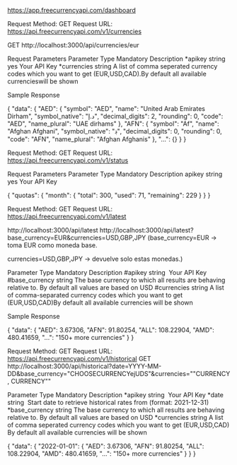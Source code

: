 https://app.freecurrencyapi.com/dashboard

Request Method: GET
Request URL: https://api.freecurrencyapi.com/v1/currencies

GET http://localhost:3000/api/currencies/eur


Request Parameters
Parameter	Type	Mandatory	Description
*apikey	   string	️  yes      	Your API Key
*currencies	string	 A list of comma seperated currency codes which you want to get (EUR,USD,CAD).By default all available currencieswill be shown

Sample Response

{
    "data": {
        "AED": {
            "symbol": "AED",
            "name": "United Arab Emirates Dirham",
            "symbol_native": "د.إ",
            "decimal_digits": 2,
            "rounding": 0,
            "code": "AED",
            "name_plural": "UAE dirhams"
        },
        "AFN": {
            "symbol": "Af",
            "name": "Afghan Afghani",
            "symbol_native": "؋",
            "decimal_digits": 0,
            "rounding": 0,
            "code": "AFN",
            "name_plural": "Afghan Afghanis"
        },
        "...": {}
    }
}


Request Method: GET
Request URL: https://api.freecurrencyapi.com/v1/status

Request Parameters
Parameter	Type	Mandatory	Description
apikey	string	️	   yes       Your API Key

{
    "quotas": {
        "month": {
            "total": 300,
            "used": 71,
            "remaining": 229
        }
    }
}


Request Method: GET
Request URL: https://api.freecurrencyapi.com/v1/latest

http://localhost:3000/api/latest
http://localhost:3000/api/latest?base_currency=EUR&currencies=USD,GBP,JPY (base_currency=EUR → toma EUR como moneda base.

currencies=USD,GBP,JPY → devuelve solo estas monedas.)


Parameter	     Type	Mandatory	Description
#apikey	        string	️	Your API Key
#base_currency	string		The base currency to which all results are behaving relative to. By default all values are based on USD
#currencies	    string		A list of comma-separated currency codes which you want to get (EUR,USD,CAD)By default all available currencies will be shown

Sample Response

{
    "data": {
        "AED": 3.67306,
        "AFN": 91.80254,
        "ALL": 108.22904,
        "AMD": 480.41659,
        "...": "150+ more currencies"
    }
}

Request Method: GET
Request URL: https://api.freecurrencyapi.com/v1/historical
GET http://localhost:3000/api/historical?date=YYYY-MM-DD&base_currency="CHOOSECURRENCYejUDS"&currencies=""CURRENCY, CURRENCY""



Parameter	     Type	 Mandatory	 Description
*apikey	        string	️	          Your API Key
*date	        string	️	          Start date to retrieve historical rates from (format: 2021-12-31)
*base_currency	string		         The base currency to which all results are behaving relative to. By default all values are based on USD
*currencies	    string               A list of comma seperated currency codes which you want to get (EUR,USD,CAD) By default all available currencies will be shown

{
    "data": {
        "2022-01-01": {
            "AED": 3.67306,
            "AFN": 91.80254,
            "ALL": 108.22904,
            "AMD": 480.41659,
            "...": "150+ more currencies"
        }
    }
}